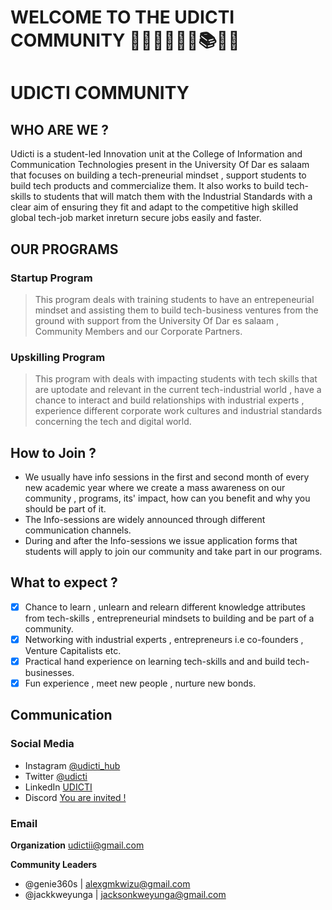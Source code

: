 # WELCOME TO THE UDICTI COMMUNITY 👨🏾‍💻👩🏾‍💻📚🎒🥳

# UDICTI COMMUNITY

## WHO ARE WE ?


Udicti is a student-led  Innovation unit at the College of Information and Communication Technologies present in the University Of Dar es salaam that focuses on building a tech-preneurial mindset , support students to build tech products and commercialize them. It also works to  build tech-skills to students that will match them with the Industrial Standards with a clear aim of ensuring  they fit and adapt to the competitive high skilled global tech-job market inreturn secure jobs easily and faster.


## OUR PROGRAMS

### Startup Program

> This program deals with training students to have an entrepeneurial mindset and assisting them to build tech-business ventures from the ground with support from the University Of Dar es salaam , Community Members and our Corporate Partners.

### Upskilling Program

> This program with deals with impacting students with tech skills that are uptodate and relevant in the current tech-industrial world , have a chance to interact and build relationships with industrial experts , experience different corporate work cultures and industrial standards concerning the tech and digital world.


## How to Join ?

- We usually have info sessions in the first and second month of every new academic year where we create a mass awareness on our community , programs, its' impact, how can you benefit and why you should be part of it.
- The Info-sessions are widely announced through different communication channels.
- During and after the Info-sessions we issue application forms that students will apply to join our community and take part in our programs.

## What to expect ?

- [x] Chance to learn , unlearn and relearn different knowledge attributes from tech-skills , entrepreneurial mindsets to building and be part of a community.  
- [x] Networking with industrial experts , entrepreneurs i.e co-founders , Venture Capitalists etc.  
- [x] Practical hand experience on learning tech-skills and and build tech-businesses.  
- [x] Fun experience , meet new people , nurture new bonds.  

## Communication

### Social Media

- Instagram [@udicti_hub](https://www.instagram.com/udicti_hub)
- Twitter [@udicti](https://twitter.com/udicti)
- LinkedIn [UDICTI](https://www.linkedin.com/in/udsm-ict-incubator-udicti-3471786b/)
- Discord [You are invited !](https://discord.gg/hJr82bkG)

### Email

**Organization** <udictii@gmail.com>

**Community Leaders**
- @genie360s | <alexgmkwizu@gmail.com>
- @jackkweyunga | <jacksonkweyunga@gmail.com>
